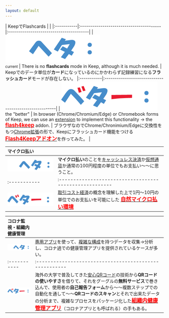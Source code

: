 ```yaml
---
layout: default
---
```



| KeepでFlashcards |  |
|:-----------|:----------------------------------------|:----------------------------------------|
| ![ヘタ](imgs/bulletheta.png)<br><span style="font-size:smaller;">current</span> | There is no **flashcards** mode in Keep, although it is much needed. | Keepでのデータ単位が**カード**になっているのにかかわらず記録練習になる**フラッシュカード**モードが存在しない。
|:-----------|:------------------------------------------------------|
| ![ベター](imgs/bulletbetter.png)<br>the "better" | In browser (Chrome/Chromium/Edge) or Chromebook forms of Keep, we can use an [extension](https://chrome.google.com/webstore/category/extensions) to implement this functionality → the [<span style="color:red;font-weight:bold;font-size:larger;">flash4keep</span>](./03flash4keep.html) addon. | ブラウザなのでChrome/Chronimium/Edgeに交換性をもつ[Chrome拡張](https://chrome.google.com/webstore/category/extensions?hl=ja)の形で、Keepにフラッシュカード機能をつける [<span style="color:red;font-weight:bold;font-size:larger;">Flash4Keepアドオン</span>](./03flash4keep.html)を作ってみた。 |


| マイクロ払い |  |
|:-----------|:-----------------------------------------------------------|
| ![ヘタ](imgs/bulletheta.png) | **マイクロ払い**のことを[キャッシュレス決済](https://jp.techcrunch.com/2019/01/07/cashless-caosmap/)か[仮想通貨](https://coinchoice.net/crypto_company_map_summer2018/)か通常の100円程度の単位でもお支払い～～に思うこと。 |
|:-----------|:------------------------------------------------------|
| ![ベター](imgs/bulletbetter.png) | [取引コスト経済](https://ja.wikipedia.org/wiki/%E5%8F%96%E5%BC%95%E3%82%B3%E3%82%B9%E3%83%88)の概念を理解した上で1円～10円の単位でのお支払いを可能にした [<span style="color:red;font-weight:bold;font-size:larger;">自然マイクロ払い環境</span>](./01micropay.html) |


| コロナ監視・組織内健康管理 |  |
|:-----------|:-----------------------------------------------------------|
| ![ヘタ](imgs/bulletheta.png) | [専用アプリ](https://htech-lab.co.jp/covid19/)を使って、[複雑な構成](https://www.dendai.ac.jp/news/20201116-01.html)を持つデータを収集→分析し、コロナ過での健康管理アプリを提供されているケースが多い。 |
|:-----------|:------------------------------------------------------|
| ![ベター](imgs/bulletbetter.png) |  海外の大学で普及してきた[安心QRコード](https://students.wlu.ca/wellness-and-recreation/covid-19/assets/resources/safehawk-self-assessment.html)の技術から**QRコードの使いやすさ**を借りて、それをグーグルの**無料サービス**で巻き込んで、使用者の**自己報告フォーム**から～～複数ステップでの自動化を通して～～**QRコードのスキャン**とそれで出来たデータの分析まで、複雑なプロセスをパッケージ化した[<span style="color:red;font-weight:bold;font-size:larger;">組織内健康管理アプリ</span>](./02coronapp.html)（コロナアプリとも呼ばれる）の手もある。 |




<div style="clear:both;height:200px;"></div>
